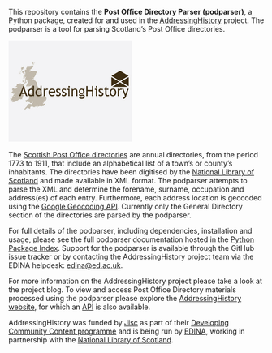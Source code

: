 This repository contains the __Post Office Directory Parser (podparser)__, a Python package, created for and used in the [AddressingHistory](http://addressinghistory.edina.ac.uk) project. The podparser is a tool for parsing Scotland’s Post Office directories.

![Addressing History](images/ahistory.jpg)

The [Scottish Post Office directories](http://www.nls.uk/family-history/directories/post-office) are annual directories, from the period 1773 to 1911, that include an alphabetical list of a town’s or county’s inhabitants. The directories have been digitised by the [National Library of Scotland](http://www.nls.uk) and made available in XML format. The podparser attempts to parse the XML and determine the forename, surname, occupation and address(es) of each entry. Furthermore, each address location is geocoded using the [Google Geocoding API](http://code.google.com/apis/maps/documentation/geocoding). Currently only the General Directory section of the directories are parsed by the podparser.

For full details of the podparser, including dependencies, installation and usage, please see the full podparser documentation hosted in the [Python Package Index](https://pythonhosted.org/podparser/). Support for the podparser is available through the GitHub issue tracker or by contacting the AddressingHistory project team via the EDINA helpdesk: edina@ed.ac.uk.

For more information on the AddressingHistory project please take a look at the project blog. To view and access Post Office Directory materials processed using the podparser please explore the [AddressingHistory website](http://addressinghistory.edina.ac.uk), for which an [API](http://addressinghistory.edina.ac.uk/api) is also available.

AddressingHistory was funded by [Jisc](http://www.jisc.ac.uk/) as part of their [Developing Community Content programme](http://www.jisc.ac.uk/whatwedo/programmes/digitisation/communitycontent.aspx) and is being run by [EDINA](http://edina.ac.uk), working in partnership with the [National Library of Scotland](http://www.nls.uk).